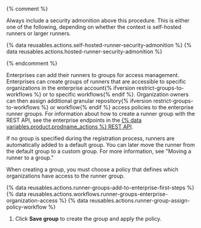 {% comment %}

Always include a security admonition above this procedure. This is either one of the following, depending on whether the context is self-hosted runners or larger runners.

{% data reusables.actions.self-hosted-runner-security-admonition %}
{% data reusables.actions.hosted-runner-security-admonition %}

{% endcomment %}

Enterprises can add their runners to groups for access management. Enterprises can create groups of runners that are accessible to specific organizations in the enterprise account{% ifversion restrict-groups-to-workflows %} or to specific workflows{% endif %}. Organization owners can then assign additional granular repository{% ifversion restrict-groups-to-workflows %} or workflow{% endif %} access policies to the enterprise runner groups. For information about how to create a runner group with the REST API, see the enterprise endpoints in the [{% data variables.product.prodname_actions %} REST API](/rest/actions#self-hosted-runner-groups).

If no group is specified during the registration process, runners are automatically added to a default group. You can later move the runner from the default group to a custom group. For more information, see "Moving a runner to a group."

When creating a group, you must choose a policy that defines which organizations have access to the runner group.

{% data reusables.actions.runner-groups-add-to-enterprise-first-steps %}
{% data reusables.actions.workflows.runner-groups-enterprise-organization-access %}
{% data reusables.actions.runner-group-assign-policy-workflow %}
1. Click **Save group** to create the group and apply the policy.

